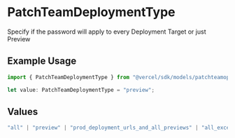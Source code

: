 # PatchTeamDeploymentType

Specify if the password will apply to every Deployment Target or just Preview

## Example Usage

```typescript
import { PatchTeamDeploymentType } from "@vercel/sdk/models/patchteamop.js";

let value: PatchTeamDeploymentType = "preview";
```

## Values

```typescript
"all" | "preview" | "prod_deployment_urls_and_all_previews" | "all_except_custom_domains"
```